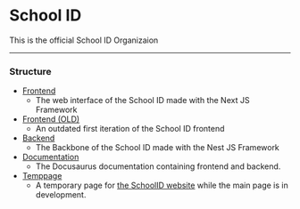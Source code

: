 # School ID

This is the official School ID Organizaion

---

### Structure
- [Frontend](https://github.com/school-id/schoolid-frontend)
    - The web interface of the School ID made with the Next JS Framework
- [Frontend (OLD)](https://github.com/school-id/schoolid-frontend-old)
    - An outdated first iteration of the School ID frontend
- [Backend](https://github.com/school-id/schoolid-backend)
    - The Backbone of the School ID made with the Nest JS Framework
- [Documentation](https://github.com/school-id/documentation)
    - The Docusaurus documentation containing frontend and backend.
- [Temppage](https://github.com/school-id/temppage)
    - A temporary page for [the SchoolID website](https://schoolid.de) while the main page is in development.
